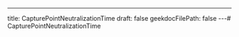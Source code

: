 ---
title: CapturePointNeutralizationTime
draft: false
geekdocFilePath: false
---# CapturePointNeutralizationTime